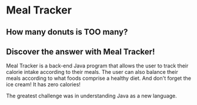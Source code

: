 # Meal Tracker

## How many donuts is TOO many?
## Discover the answer with Meal Tracker! 

Meal Tracker is a back-end Java program that allows the user to track their calorie intake according to their meals. The user can also balance their meals according to what foods comprise a healthy diet. And don't forget the ice cream! It has zero calories! 

The greatest challenge was in understanding Java as a new language.